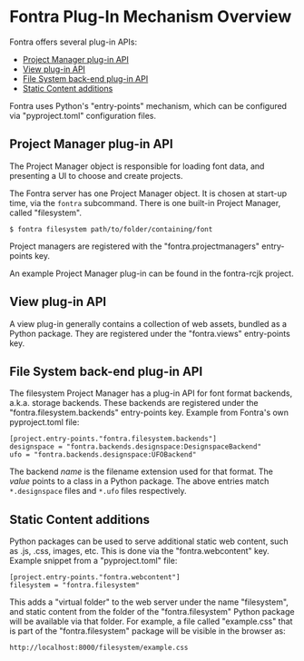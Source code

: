 # Fontra Plug-In Mechanism Overview

Fontra offers several plug-in APIs:

- [Project Manager plug-in API](#project-manager-plug-in-api)
- [View plug-in API](#view-plug-in-api)
- [File System back-end plug-in API](#file-system-back-end-plug-in-api)
- [Static Content additions](#static-content-additions)

Fontra uses Python's "entry-points" mechanism, which can be configured via
"pyproject.toml" configuration files.

## Project Manager plug-in API

The Project Manager object is responsible for loading font data, and presenting
a UI to choose and create projects.

The Fontra server has one Project Manager object. It is chosen at start-up time,
via the `fontra` subcommand. There is one built-in Project Manager, called
"filesystem".

    $ fontra filesystem path/to/folder/containing/font

Project managers are registered with the "fontra.projectmanagers" entry-points
key.

An example Project Manager plug-in can be found in the fontra-rcjk project.

## View plug-in API

A view plug-in generally contains a collection of web assets, bundled as a
Python package. They are registered under the "fontra.views" entry-points key.

## File System back-end plug-in API

The filesystem Project Manager has a plug-in API for font format backends,
a.k.a. storage backends. These backends are registered under the
"fontra.filesystem.backends" entry-points key. Example from Fontra's own
pyproject.toml file:

    [project.entry-points."fontra.filesystem.backends"]
    designspace = "fontra.backends.designspace:DesignspaceBackend"
    ufo = "fontra.backends.designspace:UFOBackend"

The backend *name* is the filename extension used for that format. The *value*
points to a class in a Python package. The above entries match `*.designspace`
files and `*.ufo` files respectively.

## Static Content additions

Python packages can be used to serve additional static web content, such as
.js, .css, images, etc. This is done via the "fontra.webcontent" key. Example
snippet from a "pyproject.toml" file:

    [project.entry-points."fontra.webcontent"]
    filesystem = "fontra.filesystem"

This adds a "virtual folder" to the web server under the name "filesystem", and
static content from the folder of the "fontra.filesystem" Python package will
be available via that folder. For example, a file called "example.css" that is
part of the "fontra.filesystem" package will be visible in the browser as:

    http://localhost:8000/filesystem/example.css
